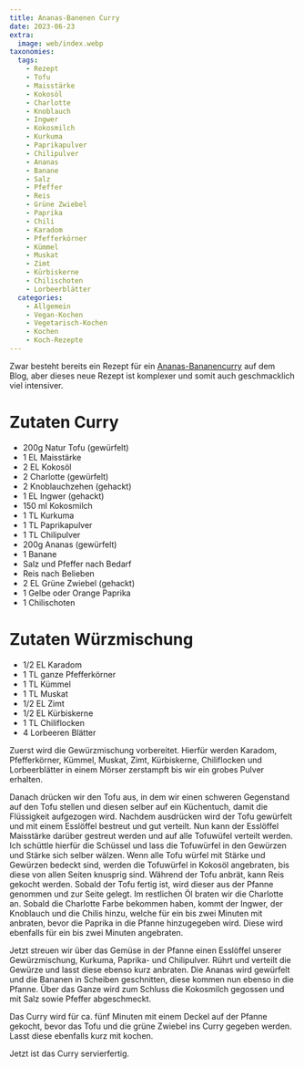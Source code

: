 ```yaml
---
title: Ananas-Banenen Curry
date: 2023-06-23
extra:
  image: web/index.webp
taxonomies:
  tags:
    - Rezept
    - Tofu
    - Maisstärke
    - Kokosöl
    - Charlotte
    - Knoblauch
    - Ingwer
    - Kokosmilch
    - Kurkuma
    - Paprikapulver
    - Chilipulver
    - Ananas
    - Banane
    - Salz
    - Pfeffer
    - Reis
    - Grüne Zwiebel
    - Paprika
    - Chili
    - Karadom
    - Pfefferkörner
    - Kümmel
    - Muskat
    - Zimt
    - Kürbiskerne
    - Chilischoten
    - Lorbeerblätter
  categories:
    - Allgemein
    - Vegan-Kochen
    - Vegetarisch-Kochen
    - Kochen
    - Koch-Rezepte
---
```

Zwar besteht bereits ein Rezept für ein [Ananas-Bananencurry](/articles/banana-pineapple-curry-mit-reis-in-schnell-2018-12-18/) auf dem Blog, aber dieses neue Rezept ist komplexer und somit auch geschmacklich viel intensiver.

<!-- more -->

# Zutaten Curry
* 200g Natur Tofu (gewürfelt)
* 1 EL Maisstärke
* 2 EL Kokosöl
* 2 Charlotte (gewürfelt)
* 2 Knoblauchzehen (gehackt)
* 1 EL Ingwer (gehackt)
* 150 ml Kokosmilch
* 1 TL Kurkuma
* 1 TL Paprikapulver
* 1 TL Chilipulver
* 200g Ananas (gewürfelt)
* 1 Banane
* Salz und Pfeffer nach Bedarf
* Reis nach Belieben
* 2 EL Grüne Zwiebel (gehackt)
* 1 Gelbe oder Orange Paprika
* 1 Chilischoten

# Zutaten Würzmischung
* 1/2 EL Karadom
* 1 TL ganze Pfefferkörner
* 1 TL Kümmel
* 1 TL Muskat
* 1/2 EL Zimt
* 1/2 EL Kürbiskerne
* 1 TL Chiliflocken
* 4 Lorbeeren Blätter

Zuerst wird die Gewürzmischung vorbereitet. Hierfür werden Karadom, Pfefferkörner, Kümmel, Muskat, Zimt, Kürbiskerne, Chiliflocken und Lorbeerblätter in einem Mörser zerstampft bis wir ein grobes Pulver erhalten.

Danach drücken wir den Tofu aus, in dem wir einen schweren Gegenstand auf den Tofu stellen und diesen selber auf ein Küchentuch, damit die Flüssigkeit aufgezogen wird. 
Nachdem ausdrücken wird der Tofu gewürfelt und mit einem Esslöffel bestreut und gut verteilt. Nun kann der Esslöffel Maisstärke darüber gestreut werden und auf alle Tofuwüfel verteilt werden. Ich schüttle hierfür die Schüssel und lass die Tofuwürfel in den Gewürzen und Stärke sich selber wälzen. Wenn alle Tofu würfel mit Stärke und Gewürzen bedeckt sind, werden die Tofuwürfel in Kokosöl angebraten, bis diese von allen Seiten knusprig sind.
Während der Tofu anbrät, kann Reis gekocht werden.
Sobald der Tofu fertig ist, wird dieser aus der Pfanne genommen und zur Seite gelegt. Im restlichen Öl braten wir die Charlotte an. Sobald die Charlotte Farbe bekommen haben, kommt der Ingwer, der Knoblauch und die Chilis hinzu, welche für ein bis zwei Minuten mit anbraten, bevor die Paprika in die Pfanne hinzugegeben wird. Diese wird ebenfalls für ein bis zwei Minuten angebraten.

Jetzt streuen wir über das Gemüse in der Pfanne einen Esslöffel unserer Gewürzmischung, Kurkuma, Paprika- und Chilipulver. Rührt und verteilt die Gewürze und lasst diese ebenso kurz anbraten.
Die Ananas wird gewürfelt und die Bananen in Scheiben geschnitten, diese kommen nun ebenso in die Pfanne. Über das Ganze wird zum Schluss die Kokosmilch gegossen und mit Salz sowie Pfeffer abgeschmeckt.

Das Curry wird für ca. fünf Minuten mit einem Deckel auf der Pfanne gekocht, bevor das Tofu und die grüne Zwiebel ins Curry gegeben werden. Lasst diese ebenfalls kurz mit kochen.

Jetzt ist das Curry servierfertig.
